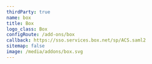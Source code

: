 ```yaml
---
thirdParty: true
name: box
title: Box
logo_class: Box
configRoute: /add-ons/box
callback: https://sso.services.box.net/sp/ACS.saml2
sitemap: false
image: /media/addons/box.svg
---
```

